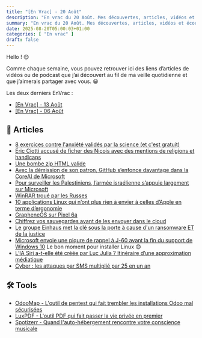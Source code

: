 ```yaml
---
title: "[En Vrac] - 20 Août"
description: "En vrac du 20 Août. Mes découvertes, articles, vidéos et écoute qui m'ont intéressé et que je veux partager."
summary: "En vrac du 20 Août. Mes découvertes, articles, vidéos et écoute qui m'ont intéressé et que je veux partager."
date: 2025-08-20T05:00:03+01:00
categories: [ "En vrac" ]
draft: false
---
```


Hello ! 😊

Comme chaque semaine, vous pouvez retrouver ici des liens d’articles de vidéos ou de podcast que j’ai découvert au fil de ma veille quotidienne et que j’aimerais partager avec vous. 😀

Les deux derniers EnVrac :
- [[En Vrac] - 13 Août](https://blog.victorprouff.fr/en-vracs/2025-08-13-envrac/)
- [[En Vrac] - 06 Août](https://blog.victorprouff.fr/en-vracs/2025-08-06-envrac/)


## 📖 Articles
- [8 exercices contre l'anxiété validés par la science (et c'est gratuit)](https://korben.info/8-exercices-anxiete-valides-science-gratuit.html)
- [Éric Ciotti accusé de ficher des Niçois avec des mentions de religions et handicaps](https://next.ink/195621/eric-ciotti-accuse-de-ficher-des-nicois-avec-des-mentions-de-religions-et-handicaps/)
- [Une bombe zip HTML valide](https://ache.one/notes/zip_bombe_html)
- [Avec la démission de son patron, GitHub s’enfonce davantage dans la CoreAI de Microsoft](https://next.ink/195662/avec-la-demission-de-son-patron-github-senfonce-davantage-dans-la-coreai-de-microsoft/)
- [Pour surveiller les Palestiniens, l’armée israélienne s’appuie largement sur Microsoft](https://next.ink/195524/pour-surveiller-les-palestiniens-larmee-israelienne-sappuie-largement-sur-microsoft/)
- [WinRAR troué par les Russes](https://korben.info/winrar-exploit-zero-day-russe-romcom-backdoor.html)
- [10 applications Linux qui n’ont plus rien à envier à celles d’Apple en terme d’ergonomie](https://alternatives-numeriques.fr/10-applications-linux-qui-nont-plus-rien-a-envier-a-celles-dapple-en-terme-dergonomie/)
- [GrapheneOS sur Pixel 6a](https://blogduyax.madyanne.fr/2025/grapheneos-sur-pixel-6a//)
- [Chiffrez vos sauvegardes avant de les envoyer dans le cloud](https://korben.info/chiffrez-vos-sauvegardes-avant-de-les-envoyer-dans-le-cloud.html)
- [Le groupe Einhaus met la clé sous la porte à cause d'un ransomware ET de la justice](https://korben.info/einhaus-ransomware-justice-kafkaienne.html)
- [Microsoft envoie une piqure de rappel à J-60 avant la fin du support de Windows 10](https://next.ink/195986/microsoft-envoie-une-piqure-de-rappel-a-j-60-avant-la-fin-du-support-de-windows-10/) Le bon moment pour installer Linux 😊
- [L’IA Siri a-t-elle été créée par Luc Julia ? Itinéraire d’une approximation médiatique](https://next.ink/196011/lia-siri-a-t-elle-ete-creee-par-luc-julia-itineraire-dune-approximation-mediatique/)
- [Cyber : les attaques par SMS multiplié par 25 en un an](https://www.undernews.fr/telephonie-phreaking-voip/cyber-les-attaques-par-sms-multiplie-par-25-en-un-an.html)


## 🛠️ Tools
- [OdooMap - L'outil de pentest qui fait trembler les installations Odoo mal sécurisées](https://korben.info/odoomap-outil-pentest-fait-trembler-installations.html)
- [LuxPDF - L'outil PDF qui fait passer la vie privée en premier](https://korben.info/luxpdf-opensource-privacy-pdf.html)
- [Spotizerr - Quand l'auto-hébergement rencontre votre conscience musicale](https://korben.info/spotizerr-quand-self-hosting-rencontre-conscience-musicale.html)
